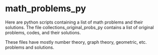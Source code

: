 math_problems_py
================

Here are python scripts containing a list of math problems and their solutions. The file collections_original_probs_py contains a list of original problems, codes, and their solutions.

These files have mostly number theory, graph theory, geometric, etc. problems and solutions.  


